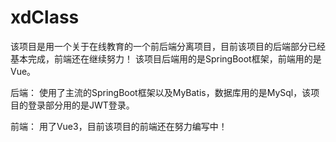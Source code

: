 # xdClass
该项目是用一个关于在线教育的一个前后端分离项目，目前该项目的后端部分已经基本完成，前端还在继续努力！
该项目后端用的是SpringBoot框架，前端用的是Vue。

后端：
使用了主流的SpringBoot框架以及MyBatis，数据库用的是MySql，该项目的登录部分用的是JWT登录。

前端：
用了Vue3，目前该项目的前端还在努力编写中！
